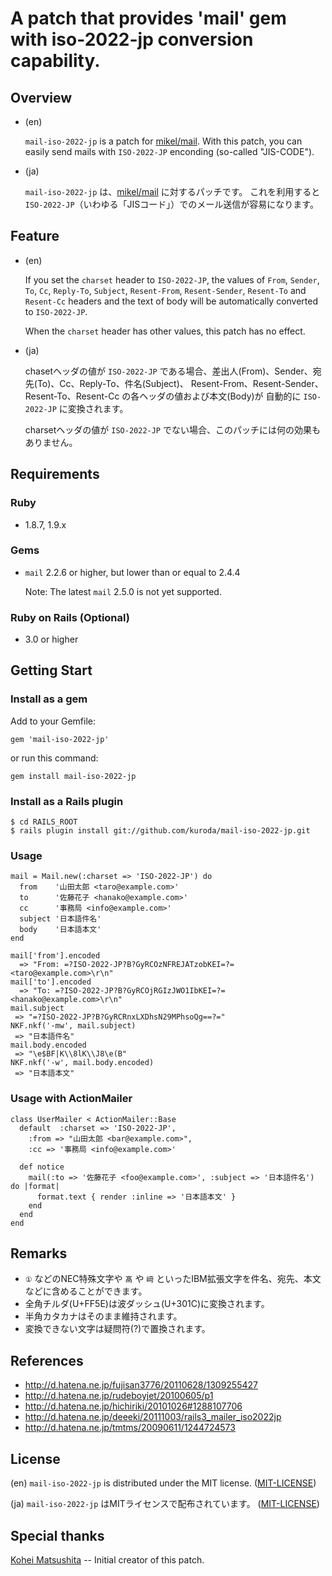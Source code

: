 A patch that provides 'mail' gem with iso-2022-jp conversion capability.
========================================================================

Overview
--------

* (en)

	`mail-iso-2022-jp` is a patch for [mikel/mail](https://github.com/mikel/mail).
	With this patch, you can easily send mails with `ISO-2022-JP` enconding (so-called "JIS-CODE").

* (ja)

    `mail-iso-2022-jp` は、[mikel/mail](https://github.com/mikel/mail) に対するパッチです。
    これを利用すると `ISO-2022-JP`（いわゆる「JISコード」）でのメール送信が容易になります。


Feature
-------

* (en)

    If you set the `charset` header to `ISO-2022-JP`, the values of `From`, `Sender`, `To`, `Cc`,
    `Reply-To`, `Subject`, `Resent-From`, `Resent-Sender`, `Resent-To` and `Resent-Cc` headers
    and the text of body will be automatically converted to `ISO-2022-JP`.
    
    When the `charset` header has other values, this patch has no effect.

* (ja)

    chasetヘッダの値が `ISO-2022-JP` である場合、差出人(From)、Sender、宛先(To)、Cc、Reply-To、件名(Subject)、
    Resent-From、Resent-Sender、Resent-To、Resent-Cc の各ヘッダの値および本文(Body)が
    自動的に `ISO-2022-JP` に変換されます。
    
    charsetヘッダの値が `ISO-2022-JP` でない場合、このパッチには何の効果もありません。


Requirements
------------

### Ruby ###

* 1.8.7, 1.9.x

### Gems ###

* `mail` 2.2.6 or higher, but lower than or equal to 2.4.4

    Note: The latest `mail` 2.5.0 is not yet supported.

### Ruby on Rails (Optional) ###

* 3.0 or higher


Getting Start
-------------

### Install as a gem ###

Add to your Gemfile:

    gem 'mail-iso-2022-jp'

or run this command:

    gem install mail-iso-2022-jp

### Install as a Rails plugin ###

	$ cd RAILS_ROOT
	$ rails plugin install git://github.com/kuroda/mail-iso-2022-jp.git

### Usage ###

    mail = Mail.new(:charset => 'ISO-2022-JP') do
      from    '山田太郎 <taro@example.com>'
      to      '佐藤花子 <hanako@example.com>'
      cc      '事務局 <info@example.com>'
      subject '日本語件名'
      body    '日本語本文'
    end

	mail['from'].encoded
	  => "From: =?ISO-2022-JP?B?GyRCOzNFREJATzobKEI=?= <taro@example.com>\r\n"
	mail['to'].encoded
	  => "To: =?ISO-2022-JP?B?GyRCOjRGIzJWO1IbKEI=?= <hanako@example.com>\r\n"
	mail.subject
	 => "=?ISO-2022-JP?B?GyRCRnxLXDhsN29MPhsoQg==?="
	NKF.nkf('-mw', mail.subject)
	 => "日本語件名"
	mail.body.encoded
	 => "\e$BF|K\\8lK\\J8\e(B"
	NKF.nkf('-w', mail.body.encoded)
	 => "日本語本文"

### Usage with ActionMailer ###

	class UserMailer < ActionMailer::Base
	  default  :charset => 'ISO-2022-JP',
	    :from => "山田太郎 <bar@example.com>",
	    :cc => '事務局 <info@example.com>'

	  def notice
	    mail(:to => '佐藤花子 <foo@example.com>', :subject => '日本語件名') do |format|
	      format.text { render :inline => '日本語本文' }
	    end
	  end
	end


Remarks
-------

* `①` などのNEC特殊文字や `髙` や `﨑` といったIBM拡張文字を件名、宛先、本文などに含めることができます。
* 全角チルダ(U+FF5E)は波ダッシュ(U+301C)に変換されます。
* 半角カタカナはそのまま維持されます。
* 変換できない文字は疑問符(?)で置換されます。


References
----------

* http://d.hatena.ne.jp/fujisan3776/20110628/1309255427
* http://d.hatena.ne.jp/rudeboyjet/20100605/p1
* http://d.hatena.ne.jp/hichiriki/20101026#1288107706
* http://d.hatena.ne.jp/deeeki/20111003/rails3_mailer_iso2022jp
* http://d.hatena.ne.jp/tmtms/20090611/1244724573

License
-------

(en) `mail-iso-2022-jp` is distributed under the MIT license. ([MIT-LICENSE](https://github.com/kuroda/mail-iso-2022-jp/blob/master/MIT-LICENSE))

(ja) `mail-iso-2022-jp` はMITライセンスで配布されています。 ([MIT-LICENSE](https://github.com/kuroda/mail-iso-2022-jp/blob/master/MIT-LICENSE))


Special thanks
--------------

[Kohei Matsushita](https://github.com/ma2shita) -- Initial creator of this patch.
